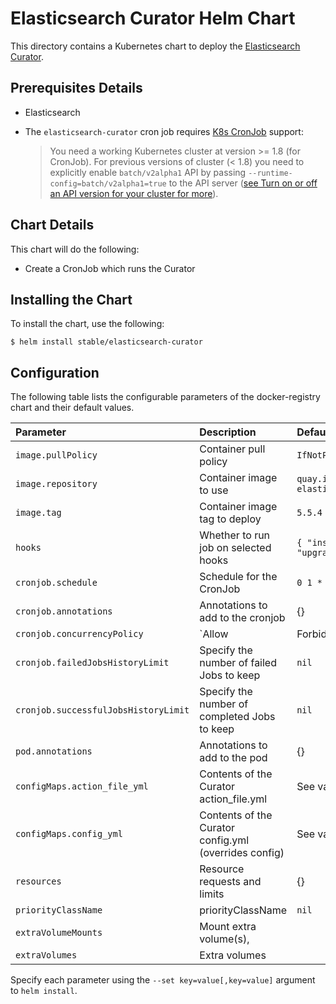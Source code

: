 # Elasticsearch Curator Helm Chart

This directory contains a Kubernetes chart to deploy the [Elasticsearch Curator](https://github.com/elastic/curator).

## Prerequisites Details

* Elasticsearch

* The `elasticsearch-curator` cron job requires [K8s CronJob](https://kubernetes.io/docs/concepts/workloads/controllers/cron-jobs/) support:
    > You need a working Kubernetes cluster at version >= 1.8 (for CronJob). For previous versions of cluster (< 1.8) you need to explicitly enable `batch/v2alpha1` API by passing `--runtime-config=batch/v2alpha1=true` to the API server ([see Turn on or off an API version for your cluster for more](https://kubernetes.io/docs/admin/cluster-management/#turn-on-or-off-an-api-version-for-your-cluster)).

## Chart Details

This chart will do the following:

* Create a CronJob which runs the Curator

## Installing the Chart

To install the chart, use the following:

```console
$ helm install stable/elasticsearch-curator
```

## Configuration

The following table lists the configurable parameters of the docker-registry chart and
their default values.

|          Parameter                   |                      Description                      |                   Default                    |
| :----------------------------------- | :---------------------------------------------------- | :------------------------------------------- |
| `image.pullPolicy`                   | Container pull policy                                 | `IfNotPresent`                               |
| `image.repository`                   | Container image to use                                | `quay.io/pires/docker-elasticsearch-curator` |
| `image.tag`                          | Container image tag to deploy                         | `5.5.4`                                      |
| `hooks`                              | Whether to run job on selected hooks                  | `{ "install": false, "upgrade": false }`     |
| `cronjob.schedule`                   | Schedule for the CronJob                              | `0 1 * * *`                                  |
| `cronjob.annotations`                | Annotations to add to the cronjob                     | {}                                           |
| `cronjob.concurrencyPolicy`          | `Allow|Forbid|Replace` concurrent jobs                | `nil`                                        |
| `cronjob.failedJobsHistoryLimit`     | Specify the number of failed Jobs to keep             | `nil`                                        |
| `cronjob.successfulJobsHistoryLimit` | Specify the number of completed Jobs to keep          | `nil`                                        |
| `pod.annotations`                    | Annotations to add to the pod                         | {}                                           |
| `configMaps.action_file_yml`         | Contents of the Curator action_file.yml               | See values.yaml                              |
| `configMaps.config_yml`              | Contents of the Curator config.yml (overrides config) | See values.yaml                              |
| `resources`                          | Resource requests and limits                          | {}                                           |
| `priorityClassName`                  | priorityClassName                                     | `nil`                                        |
| `extraVolumeMounts`                  | Mount extra volume(s),                                |                                              |
| `extraVolumes`                       | Extra volumes                                         |                                              |

Specify each parameter using the `--set key=value[,key=value]` argument to
`helm install`.
